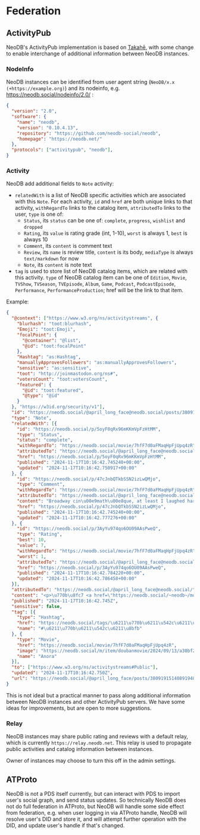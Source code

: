# Federation

## ActivityPub

NeoDB's ActivityPub implementation is based on [Takahē](https://jointakahe.org), with some change to enable interchange of additional information between NeoDB instances.

### NodeInfo

NeoDB instances can be identified from user agent string (`NeoDB/x.x (+https://example.org)`) and its nodeinfo, e.g. https://neodb.social/nodeinfo/2.0/ :
```json
{
  "version": "2.0",
  "software": {
    "name": "neodb",
    "version": "0.10.4.13",
    "repository": "https://github.com/neodb-social/neodb",
    "homepage": "https://neodb.net/"
  },
  "protocols": ["activitypub", "neodb"],
}
```


### Activity

NeoDB add additional fields to `Note` activity:

 - `relatedWith` is a list of NeoDB specific activities which are associated with this `Note`. For each activity, `id` and `href` are both unique links to that activity, `withRegardTo` links to the catalog item, `attributedTo` links to the user, `type` is one of:
   - `Status`, its `status` can be one of: `complete`, `progress`, `wishlist` and `dropped`
   - `Rating`, its `value` is rating grade (int, 1-10), `worst` is always 1, `best` is always 10
   - `Comment`, its `content` is comment text
   - `Review`, its `name` is review title, `content` is its body, `mediaType` is always `text/markdown` for now
   - `Note`, its `content` is note text
 - `tag` is used to store list of NeoDB catalog items, which are related with this activity. `type` of NeoDB catalog item can be one of `Edition`, `Movie`, `TVShow`, `TVSeason`, `TVEpisode`, `Album`, `Game`, `Podcast`, `PodcastEpisode`, `Performance`, `PerformanceProduction`; href will be the link to that item.

Example:
```json
{
  "@context": ["https://www.w3.org/ns/activitystreams", {
    "blurhash": "toot:blurhash",
    "Emoji": "toot:Emoji",
    "focalPoint": {
      "@container": "@list",
      "@id": "toot:focalPoint"
    },
    "Hashtag": "as:Hashtag",
    "manuallyApprovesFollowers": "as:manuallyApprovesFollowers",
    "sensitive": "as:sensitive",
    "toot": "http://joinmastodon.org/ns#",
    "votersCount": "toot:votersCount",
    "featured": {
      "@id": "toot:featured",
      "@type": "@id"
    }
  }, "https://w3id.org/security/v1"],
  "id": "https://neodb.social/@april_long_face@neodb.social/posts/380919151408919488/",
  "type": "Note",
  "relatedWith": [{
    "id": "https://neodb.social/p/5oyF0qRx96mKKmVpFzHtMM",
    "type": "Status",
    "status": "complete",
    "withRegardTo": "https://neodb.social/movie/7hfF7d0aFMaqHpFjUpq4zR",
    "attributedTo": "https://neodb.social/@april_long_face@neodb.social/",
    "href": "https://neodb.social/p/5oyF0qRx96mKKmVpFzHtMM",
    "published": "2024-11-17T10:16:42.745240+00:00",
    "updated": "2024-11-17T10:16:42.750917+00:00"
  }, {
    "id": "https://neodb.social/p/47cJnbQTkbSSN2izLwQMjo",
    "type": "Comment",
    "withRegardTo": "https://neodb.social/movie/7hfF7d0aFMaqHpFjUpq4zR",
    "attributedTo": "https://neodb.social/@april_long_face@neodb.social/",
    "content": "Broadway cin\u00e9math\u00e8que, at least I laughed hard.",
    "href": "https://neodb.social/p/47cJnbQTkbSSN2izLwQMjo",
    "published": "2024-11-17T10:16:42.745240+00:00",
    "updated": "2024-11-17T10:16:42.777276+00:00"
  }, {
    "id": "https://neodb.social/p/3AyYu974qo6OU09AAsPweQ",
    "type": "Rating",
    "best": 10,
    "value": 7,
    "withRegardTo": "https://neodb.social/movie/7hfF7d0aFMaqHpFjUpq4zR",
    "worst": 1,
    "attributedTo": "https://neodb.social/@april_long_face@neodb.social/",
    "href": "https://neodb.social/p/3AyYu974qo6OU09AAsPweQ",
    "published": "2024-11-17T10:16:42.784220+00:00",
    "updated": "2024-11-17T10:16:42.786458+00:00"
  }],
  "attributedTo": "https://neodb.social/@april_long_face@neodb.social/",
  "content": "<p>\u770b\u8fc7 <a href=\"https://neodb.social/~neodb~/movie/7hfF7d0aFMaqHpFjUpq4zR\" rel=\"nofollow\">\u963f\u8bfa\u62c9</a> \ud83c\udf15\ud83c\udf15\ud83c\udf15\ud83c\udf17\ud83c\udf11  <br>Broadway cin\u00e9math\u00e8que, at least I laughed hard.</p><p><a href=\"https://neodb.social/tags/\u6211\u770b\u6211\u542c\u6211\u8bfb/\" class=\"mention hashtag\" rel=\"tag\">#\u6211\u770b\u6211\u542c\u6211\u8bfb</a></p>",
  "published": "2024-11-17T10:16:42.745Z",
  "sensitive": false,
  "tag": [{
    "type": "Hashtag",
    "href": "https://neodb.social/tags/\u6211\u770b\u6211\u542c\u6211\u8bfb/",
    "name": "#\u6211\u770b\u6211\u542c\u6211\u8bfb"
  }, {
    "type": "Movie",
    "href": "https://neodb.social/movie/7hfF7d0aFMaqHpFjUpq4zR",
    "image": "https://neodb.social/m/item/doubanmovie/2024/09/13/a30bf2f3-4f79-43ef-b22f-58ebc3fd8aae.jpg",
    "name": "Anora"
  }],
  "to": ["https://www.w3.org/ns/activitystreams#Public"],
  "updated": "2024-11-17T10:16:42.750Z",
  "url": "https://neodb.social/@april_long_face/posts/380919151408919488/"
}
```

This is not ideal but a practical manner to pass along additional information between NeoDB instances and other ActivityPub servers. We have some ideas for improvements, but are open to more suggestions.


### Relay

NeoDB instances may share public rating and reviews with a default relay, which is currently `https://relay.neodb.net`. This relay is used to propagate public activities and catalog information between instances.

Owner of instances may choose to turn this off in the admin settings.


## ATProto

NeoDB is not a PDS itself currently, but can interact with PDS to import user's social graph, and send status updates. So technically NeoDB does not do full federation in ATProto, but NeoDB will handle some side effect from federation, e.g. when user logging in via ATProto handle, NeoDB will resolve user's DID and store it, and will attempt further operation with the DID, and update user's handle if that's changed.
